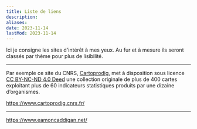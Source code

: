 ```yaml
---
title: Liste de liens
description:
aliases:
date: 2023-11-14
lastMod: 2023-11-14
---
```


Ici je consigne les sites d'intérêt à mes yeux. Au fur et à mesure ils seront classés par thème pour plus de lisibilité.

***

Par exemple ce site du CNRS, [Cartoprodig](https://www.cartoprodig.cnrs.fr/), met à disposition sous licence [CC BY-NC-ND 4.0 Deed](https://creativecommons.org/licenses/by-nc-nd/4.0/deed.fr) une collection originale de plus de 400 cartes exploitant plus de 60 indicateurs statistiques produits par une dizaine d’organismes.

https://www.cartoprodig.cnrs.fr/

***


https://www.eamoncaddigan.net/
